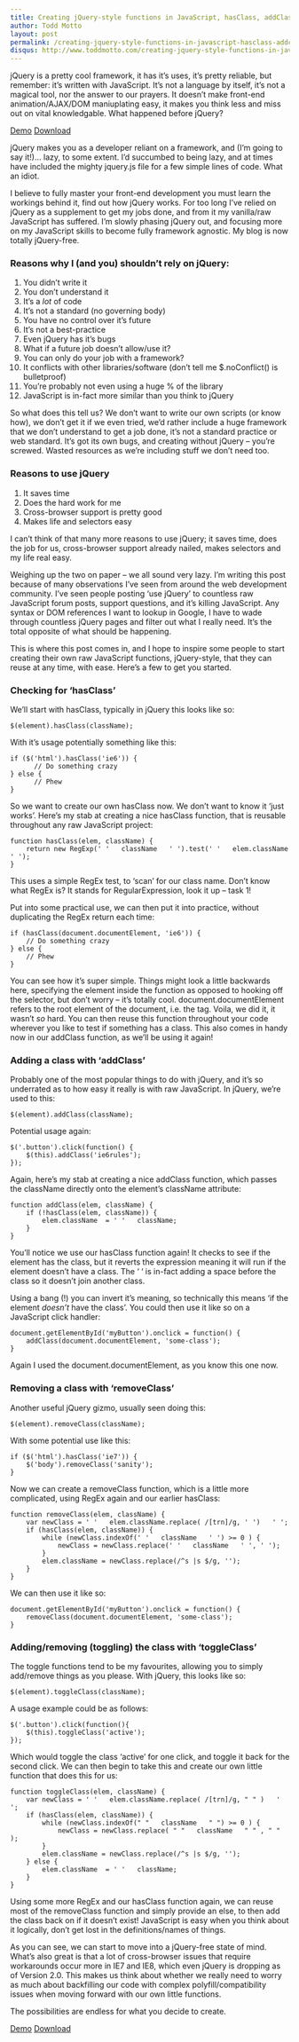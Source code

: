 ```yaml
---
title: Creating jQuery-style functions in JavaScript, hasClass, addClass, removeClass, toggleClass
author: Todd Motto
layout: post
permalink: /creating-jquery-style-functions-in-javascript-hasclass-addclass-removeclass-toggleclass
disqus: http://www.toddmotto.com/creating-jquery-style-functions-in-javascript-hasclass-addclass-removeclass-toggleclass
---
```


jQuery is a pretty cool framework, it has it’s uses, it’s pretty reliable, but remember: it’s written with JavaScript. It’s not a language by itself, it’s not a magical tool, nor the answer to our prayers. It doesn’t make front-end animation/AJAX/DOM maniuplating easy, it makes you think less and miss out on vital knowledgable. What happened before jQuery?

<div class="download-box">
	<a href="//toddmotto.com/labs/reusable-js" onclick="_gaq.push(['_trackEvent', 'Click', 'Demo Reusable JS, 'Reusable JS Demo']);">Demo</a>
	<a href="//toddmotto.com/labs/reusable-js/reusable-js.zip" onclick="_gaq.push(['_trackEvent', 'Click', 'Download Reusable JS, 'Reusable JS Download']);">Download</a>
</div>

jQuery makes you as a developer reliant on a framework, and (I’m going to say it!)… lazy, to some extent. I’d succumbed to being lazy, and at times have included the mighty jquery.js file for a few simple lines of code. What an idiot.

I believe to fully master your front-end development you must learn the workings behind it, find out how jQuery works. For too long I’ve relied on jQuery as a supplement to get my jobs done, and from it my vanilla/raw JavaScript has suffered. I’m slowly phasing jQuery out, and focusing more on my JavaScript skills to become fully framework agnostic. My blog is now totally jQuery-free.

### Reasons why I (and you) shouldn’t rely on jQuery:

1.  You didn’t write it
2.  You don’t understand it
3.  It’s a *lot* of code
4.  It’s not a standard (no governing body)
5.  You have no control over it’s future
6.  It’s not a best-practice
7.  Even jQuery has it’s bugs
8.  What if a future job doesn’t allow/use it?
9.  You can only do your job with a framework?
10. It conflicts with other libraries/software (don’t tell me $.noConflict() is bulletproof)
11. You’re probably not even using a huge % of the library
12. JavaScript is in-fact more similar than you think to jQuery

So what does this tell us? We don’t want to write our own scripts (or know how), we don’t get it if we even tried, we’d rather include a huge framework that we don’t understand to get a job done, it’s not a standard practice or web standard. It’s got its own bugs, and creating without jQuery – you’re screwed. Wasted resources as we’re including stuff we don’t need too.

### Reasons to use jQuery

1.  It saves time
2.  Does the hard work for me
3.  Cross-browser support is pretty good
4.  Makes life and selectors easy

I can’t think of that many more reasons to use jQuery; it saves time, does the job for us, cross-browser support already nailed, makes selectors and my life real easy.

Weighing up the two on paper – we all sound very lazy. I’m writing this post because of many observations I’ve seen from around the web development community. I’ve seen people posting ‘use jQuery’ to countless raw JavaScript forum posts, support questions, and it’s killing JavaScript. Any syntax or DOM references I want to lookup in Google, I have to wade through countless jQuery pages and filter out what I really need. It’s the total opposite of what should be happening.

This is where this post comes in, and I hope to inspire some people to start creating their own raw JavaScript functions, jQuery-style, that they can reuse at any time, with ease. Here’s a few to get you started.

### Checking for ‘hasClass’

We’ll start with hasClass, typically in jQuery this looks like so:

    $(element).hasClass(className);

With it’s usage potentially something like this:

    if ($('html').hasClass('ie6')) {
          // Do something crazy
    } else {
          // Phew
    }

So we want to create our own hasClass now. We don’t want to know it ‘just works’. Here’s my stab at creating a nice hasClass function, that is reusable throughout any raw JavaScript project:

    function hasClass(elem, className) {
    	return new RegExp(' '   className   ' ').test(' '   elem.className   ' ');
    }

This uses a simple RegEx test, to ‘scan’ for our class name. Don’t know what RegEx is? It stands for RegularExpression, look it up – task 1!

Put into some practical use, we can then put it into practice, without duplicating the RegEx return each time:

    if (hasClass(document.documentElement, 'ie6')) {
    	// Do something crazy
    } else {
    	// Phew
    }

You can see how it’s super simple. Things might look a little backwards here, specifying the element inside the function as opposed to hooking off the selector, but don’t worry – it’s totally cool. document.documentElement refers to the root element of the document, i.e. the  tag. Voila, we did it, it wasn’t *so* hard. You can then reuse this function throughout your code wherever you like to test if something has a class. This also comes in handy now in our addClass function, as we’ll be using it again!

### Adding a class with ‘addClass’

Probably one of the most popular things to do with jQuery, and it’s so underrated as to how easy it really is with raw JavaScript. In jQuery, we’re used to this:

    $(element).addClass(className);

Potential usage again:

    $('.button').click(function() {
    	$(this).addClass('ie6rules');
    });

Again, here’s my stab at creating a nice addClass function, which passes the className directly onto the element’s className attribute:

    function addClass(elem, className) {
    	if (!hasClass(elem, className)) {
    		elem.className  = ' '   className;
    	}
    }

You’ll notice we use our hasClass function again! It checks to see if the element has the class, but it reverts the expression meaning it will run if the element doesn’t have a class. The ‘ ‘ is in-fact adding a space before the class so it doesn’t join another class.

Using a bang (!) you can invert it’s meaning, so technically this means ‘if the element *doesn’t* have the class’. You could then use it like so on a JavaScript click handler:

    document.getElementById('myButton').onclick = function() {
    	addClass(document.documentElement, 'some-class');
    }

Again I used the document.documentElement, as you know this one now.

### Removing a class with ‘removeClass’

Another useful jQuery gizmo, usually seen doing this:

    $(element).removeClass(className);

With some potential use like this:

    if ($('html').hasClass('ie7')) {
    	$('body').removeClass('sanity');
    }

Now we can create a removeClass function, which is a little more complicated, using RegEx again and our earlier hasClass:

    function removeClass(elem, className) {
    	var newClass = ' '   elem.className.replace( /[trn]/g, ' ')   ' ';
    	if (hasClass(elem, className)) {
            while (newClass.indexOf(' '   className   ' ') >= 0 ) {
                newClass = newClass.replace(' '   className   ' ', ' ');
            }
            elem.className = newClass.replace(/^s |s $/g, '');
        }
    }

We can then use it like so:

    document.getElementById('myButton').onclick = function() {
    	removeClass(document.documentElement, 'some-class');
    }

### Adding/removing (toggling) the class with ‘toggleClass’

The toggle functions tend to be my favourites, allowing you to simply add/remove things as you please. With jQuery, this looks like so:

    $(element).toggleClass(className);

A usage example could be as follows:

    $('.button').click(function(){
    	$(this).toggleClass('active');
    });

Which would toggle the class ‘active’ for one click, and toggle it back for the second click. We can then begin to take this and create our own little function that does this for us:

    function toggleClass(elem, className) {
    	var newClass = ' '   elem.className.replace( /[trn]/g, " " )   ' ';
        if (hasClass(elem, className)) {
            while (newClass.indexOf(" "   className   " ") >= 0 ) {
                newClass = newClass.replace( " "   className   " " , " " );
            }
            elem.className = newClass.replace(/^s |s $/g, '');
        } else {
            elem.className  = ' '   className;
        }
    }

Using some more RegEx and our hasClass function again, we can reuse most of the removeClass function and simply provide an else, to then add the class back on if it doesn’t exist! JavaScript is easy when you think about it logically, don’t get lost in the definitions/names of things.

As you can see, we can start to move into a jQuery-free state of mind. What’s also great is that a lot of cross-browser issues that require workarounds occur more in IE7 and IE8, which even jQuery is dropping as of Version 2.0. This makes us think about whether we really need to worry as much about backfilling our code with complex polyfill/compatibility issues when moving forward with our own little functions.

The possibilities are endless for what you decide to create.

<div class="download-box">
	<a href="//toddmotto.com/labs/reusable-js" onclick="_gaq.push(['_trackEvent', 'Click', 'Demo Reusable JS, 'Reusable JS Demo']);">Demo</a>
	<a href="//toddmotto.com/labs/reusable-js/reusable-js.zip" onclick="_gaq.push(['_trackEvent', 'Click', 'Download Reusable JS, 'Reusable JS Download']);">Download</a>
</div>